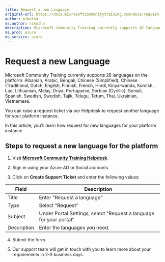 ```yaml
---
title: Request a new Language
original-url: https://docs.microsoftcommunitytraining.com/docs/request-a-new-language
author: nikotha
ms.author: nikotha
description: Microsoft Community Training currently supports 28 languages.
ms.prod: azure
ms.service: azure
---
```


# Request a new Language

Microsoft Community Training currently supports 28 languages on the platform:  Albanian, Arabic, Bengali, Chinese (Simplified), Chinese (Traditional, Dutch, English, Finnish, French, Hindi, Kinyarwanda, Kurdish, Lao, Lithuanian, Malay, Oriya, Portuguese, Serbian (Cyrillic), Somali, Spanish, Swedish, Swedish, Tajik, Telugu, Tetum, Thai, Ukrainian, Vietnamese. 

You can raise a request ticket via our Helpdesk to request another language for your platform instance.

In this article, you'll learn how request for new languages for your platform instance.

## Steps to request a new language for the platform

1. Visit [**Microsoft Community Training Helpdesk**](https://go.microsoft.com/fwlink/?linkid=2104630/).

2. Sign in using your Azure AD or Social accounts.

3. Click on **Create Support Ticket** and enter the following values: 

|Field	|Description|
|---|---|
|Title|	Enter "Request a language"|
|Type|	Select "Request"|
|Subject |Under Portal Settings, select "Request a language for your portal"|
|Description|	Enter the languages you need. |

4. Submit the form.

5. Our support team will get in touch with you to learn more about your requirements in 2-3 business days. 